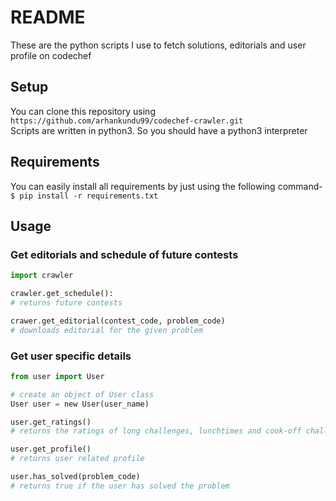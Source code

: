 # README

These are the python scripts I use to fetch solutions, editorials and user profile on codechef

## Setup

You can clone this repository using `https://github.com/arhankundu99/codechef-crawler.git` \
Scripts are written in python3. So you should have a python3 interpreter

## Requirements

You can easily install all requirements by just using the following command- \
`$ pip install -r requirements.txt`

## Usage
### Get editorials and schedule of future contests
```python
import crawler

crawler.get_schedule(): 
# returns future contests

crawer.get_editorial(contest_code, problem_code)
# downloads editorial for the given problem
```
### Get user specific details
```python
from user import User

# create an object of User class
User user = new User(user_name)

user.get_ratings()
# returns the ratings of long challenges, lunchtimes and cook-off challenges of the user

user.get_profile()
# returns user related profile

user.has_solved(problem_code)
# returns true if the user has solved the problem
